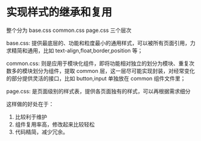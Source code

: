 # 实现样式的继承和复用

整个分为 base.css common.css page.css 三个层次

base.css: 提供最底层的、功能和粒度最小的通用样式，可以被所有页面引用，力求精简和通用，比如 text-align,float,border,position 等；

common.css: 则是应用于模块化组件，即将功能相对独立的划分为模块、重复次数多的模块划分为组件，提取 common 层，这一层尽可能实现封装，对经常变化的部分提供灵活的接口，比如 button,input 单独放在 common 组件文件里；

page.css: 是页面级别的样式表，提供各页面独有的样式，可以再根据需求细分

这样做的好处在于：

1. 比较利于维护
2. 组件复用率高，修改起来比较轻松
3. 代码精简，减少冗余。
